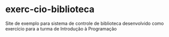 # exerc-cio-biblioteca
Site de exemplo para sistema de controle de biblioteca desenvolvido como exercício para a turma de Introdução à Programação
